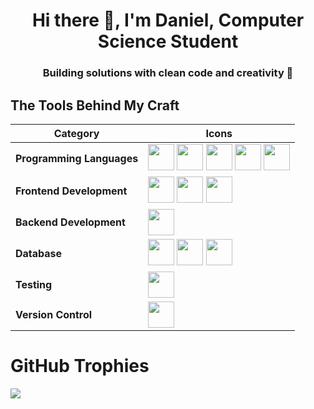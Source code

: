 <h1 align="center">Hi there 👋, I'm Daniel, Computer Science Student</h1>

<h3 align="center">Building solutions with clean code and creativity 🚀</h3>

## The Tools Behind My Craft

| **Category**               | **Icons**                                                                                                                                                                                                                                                                                                                                                                                               |
| -------------------------- | ------------------------------------------------------------------------------------------------------------------------------------------------------------------------------------------------------------------------------------------------------------------------------------------------------------------------------------------------------------------------------------------------------- |
| **Programming Languages**  | <img src="https://skillicons.dev/icons?i=py" width="42" height="42"/> <img src="https://skillicons.dev/icons?i=java" width="42" height="42"/> <img src="https://skillicons.dev/icons?i=c" width="42" height="42"/> <img src="https://skillicons.dev/icons?i=js" width="42" height="42"/> <img src="https://skillicons.dev/icons?i=ts" width="42" height="42"/>                                          |
| **Frontend Development**   | <img src="https://skillicons.dev/icons?i=html" width="42" height="42"/> <img src="https://skillicons.dev/icons?i=css" width="42" height="42"/> <img src="https://skillicons.dev/icons?i=react" width="42" height="42"/>                                                                                                                                                                                                                       |
| **Backend Development**    | <img src="https://skillicons.dev/icons?i=nodejs" width="42" height="42"/>                                                                                                                                                                                                                                                                                                                               |
| **Database**               | <img src="https://skillicons.dev/icons?i=mongodb" width="42" height="42"/> <img src="https://skillicons.dev/icons?i=mysql" width="42" height="42"/> <img src="https://skillicons.dev/icons?i=postgres" width="42" height="42"/>                                                                                                                                                                         |
| **Testing**                | <img src="https://upload.wikimedia.org/wikipedia/commons/b/ba/Pytest_logo.svg" width="42" height="42"/>                                                                                                                                                                                                                                                                                                 |
| **Version Control**        | <img src="https://www.vectorlogo.zone/logos/git-scm/git-scm-icon.svg" width="42" height="42"/>                                                                                                                                                                                                                                                                                                          |

# GitHub Trophies

![](https://github-profile-trophy.vercel.app/?username=dygeraldino&theme=radical&no-frame=false&no-bg=false&margin-w=4)
